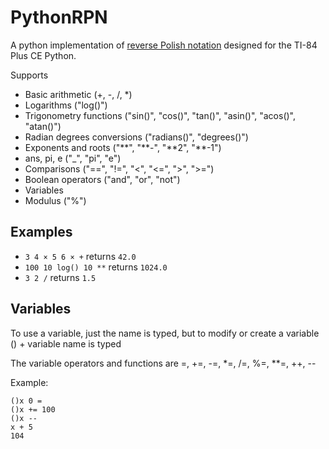 # PythonRPN
A python implementation of [reverse Polish notation](https://en.wikipedia.org/wiki/Reverse_Polish_notation) designed for the TI-84 Plus CE Python.

Supports
* Basic arithmetic \(+, -, /, \*\)
* Logarithms \("log\(\)"\)
* Trigonometry functions \("sin\(\)", "cos\(\)", "tan\(\)", "asin\(\)", "acos\(\)", "atan\(\)"\)
* Radian degrees conversions \("radians\(\)", "degrees\(\)"\)
* Exponents and roots \("\*\*", "\*\*-", "\*\*2", "\*\*-1"\)
* ans, pi, e \("\_", "pi", "e"\)
* Comparisons \("==", "!=", "<", "<=", ">", ">="\)
* Boolean operators \("and", "or", "not"\)
* Variables
* Modulus \("%"\)

## Examples
* `3 4 × 5 6 × +` returns `42.0`
* `100 10 log() 10 **` returns `1024.0`
* `3 2 /` returns `1.5`

## Variables
To use a variable, just the name is typed, but to modify or create a variable () + variable name is typed

The variable operators and functions are =, +=, -=, *=, /=, %=, **=, ++, --

Example:
```
()x 0 =
()x += 100
()x --
x + 5
104
```